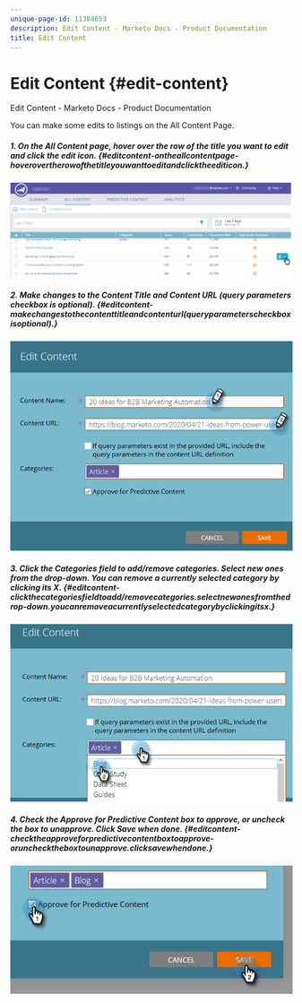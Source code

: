 ```yaml
---
unique-page-id: 11384653
description: Edit Content - Marketo Docs - Product Documentation
title: Edit Content
---
```


# Edit Content {#edit-content}

Edit Content - Marketo Docs - Product Documentation

You can make some edits to listings on the All Content Page.

##### 1. On the All Content page, hover over the row of the title you want to edit and click the edit icon. {#editcontent-ontheallcontentpage-hoverovertherowofthetitleyouwanttoeditandclicktheediticon.}

![](assets/image2017-10-3-9-3a8-3a1.png)

##### 2. Make changes to the Content Title and Content URL (query parameters checkbox is optional).  {#editcontent-makechangestothecontenttitleandcontenturl(queryparameterscheckboxisoptional).}

![](assets/edit-content-2.png)

##### 3. Click the Categories field to add/remove categories. Select new ones from the drop-down. You can remove a currently selected category by clicking its X. {#editcontent-clickthecategoriesfieldtoadd/removecategories.selectnewonesfromthedrop-down.youcanremoveacurrentlyselectedcategorybyclickingitsx.}

![](assets/edit-content-3.png)

##### 4. Check the Approve for Predictive Content box to approve, or uncheck the box to unapprove. Click Save when done. {#editcontent-checktheapproveforpredictivecontentboxtoapprove-orunchecktheboxtounapprove.clicksavewhendone.}

![](assets/edit-content-4.png)

